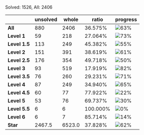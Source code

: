 Solved: 1526, All: 2406

| |unsolved|whole|ratio|progress|
|----|----|----|----|----|
|**All**| 880 | 2406 | 36.575%| ![63%](https://progress-bar.dev/63?title=All) |
|**Level 1**| 59 | 218 | 27.064%| ![73%](https://progress-bar.dev/73?title=Level+1++)|
|**Level 1.5**| 113 | 249 | 45.382%| ![55%](https://progress-bar.dev/55?title=Level+1.5)|
|**Level 2**| 151 | 391 | 38.619%| ![61%](https://progress-bar.dev/61?title=Level+2++)|
|**Level 2.5**| 176 | 354 | 49.718%| ![50%](https://progress-bar.dev/50?title=Level+2.5)|
|**Level 3**| 93 | 519 | 17.919%| ![82%](https://progress-bar.dev/82?title=Level+3++)|
|**Level 3.5**| 76 | 260 | 29.231%| ![71%](https://progress-bar.dev/71?title=Level+3.5)|
|**Level 4**| 87 | 249 | 34.940%| ![65%](https://progress-bar.dev/65?title=Level+4++)|
|**Level 4.5**| 60 | 77 | 77.922%| ![22%](https://progress-bar.dev/22?title=Level+4.5)|
|**Level 5**| 53 | 76 | 69.737%| ![30%](https://progress-bar.dev/30?title=Level+5++)|
|**Level 5.5**| 6 | 6 | 100.000%| ![0%](https://progress-bar.dev/0?title=Level+5.5)|
|**Level 6**| 6 | 7 | 85.714%| ![14%](https://progress-bar.dev/14?title=Level+6++)|
|**Star**|2467.5 | 6523.0 |37.828%| ![62%](https://progress-bar.dev/62?title=Star) |

